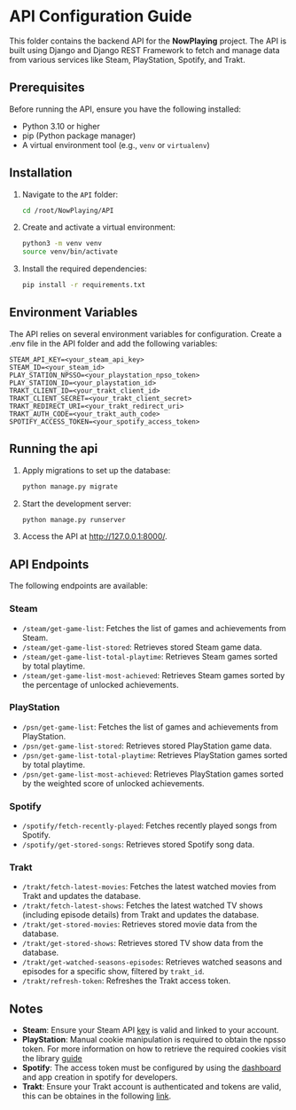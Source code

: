 # API Configuration Guide

This folder contains the backend API for the **NowPlaying** project. The API is built using Django and Django REST Framework to fetch and manage data from various services like Steam, PlayStation, Spotify, and Trakt.

## Prerequisites

Before running the API, ensure you have the following installed:

- Python 3.10 or higher
- pip (Python package manager)
- A virtual environment tool (e.g., `venv` or `virtualenv`)

## Installation

1. Navigate to the `API` folder:
   ```bash
   cd /root/NowPlaying/API
   ```
2. Create and activate a virtual environment:
    ```bash
    python3 -m venv venv
    source venv/bin/activate
   ```
3. Install the required dependencies:
    ```bash
    pip install -r requirements.txt
   ```


## Environment Variables
The API relies on several environment variables for configuration. Create a .env file in the API folder and add the following variables:

    STEAM_API_KEY=<your_steam_api_key>
    STEAM_ID=<your_steam_id>
    PLAY_STATION_NPSSO=<your_playstation_npso_token>
    PLAY_STATION_ID=<your_playstation_id>
    TRAKT_CLIENT_ID=<your_trakt_client_id>
    TRAKT_CLIENT_SECRET=<your_trakt_client_secret>
    TRAKT_REDIRECT_URI=<your_trakt_redirect_uri>
    TRAKT_AUTH_CODE=<your_trakt_auth_code>
    SPOTIFY_ACCESS_TOKEN=<your_spotify_access_token>

## Running the api

1. Apply migrations to set up the database:
   ```bash
   python manage.py migrate
   ```
2. Start the development server:
    ```bash
    python manage.py runserver
   ```
3. Access the API at http://127.0.0.1:8000/.

## API Endpoints
The following endpoints are available:

### Steam
- `/steam/get-game-list`: Fetches the list of games and achievements from Steam.
- `/steam/get-game-list-stored`: Retrieves stored Steam game data.
- `/steam/get-game-list-total-playtime`: Retrieves Steam games sorted by total playtime.
- `/steam/get-game-list-most-achieved`: Retrieves Steam games sorted by the percentage of unlocked achievements.
### PlayStation
- `/psn/get-game-list`: Fetches the list of games and achievements from PlayStation.
- `/psn/get-game-list-stored`: Retrieves stored PlayStation game data.
- `/psn/get-game-list-total-playtime`: Retrieves PlayStation games sorted by total playtime.
- `/psn/get-game-list-most-achieved`: Retrieves PlayStation games sorted by the weighted score of unlocked achievements.
### Spotify
- `/spotify/fetch-recently-played`: Fetches recently played songs from Spotify.
- `/spotify/get-stored-songs`: Retrieves stored Spotify song data.
### Trakt
- `/trakt/fetch-latest-movies`: Fetches the latest watched movies from Trakt and updates the database.
- `/trakt/fetch-latest-shows`: Fetches the latest watched TV shows (including episode details) from Trakt and updates the database.
- `/trakt/get-stored-movies`: Retrieves stored movie data from the database.
- `/trakt/get-stored-shows`: Retrieves stored TV show data from the database.
- `/trakt/get-watched-seasons-episodes`: Retrieves watched seasons and episodes for a specific show, filtered by `trakt_id`.
- `/trakt/refresh-token`: Refreshes the Trakt access token.

## Notes
- **Steam**: Ensure your Steam API [key](https://steamcommunity.com/dev/apikey) is valid and linked to your account.
- **PlayStation**: Manual cookie manipulation is required to obtain the npsso token. For more information on how to retrieve the required cookies visit the library [guide](https://github.com/isFakeAccount/psnawp)
- **Spotify**: The access token must be configured by using the [dashboard](https://developer.spotify.com/dashboard) and app creation in spotify for developers.
- **Trakt**: Ensure your Trakt account is authenticated and tokens are valid, this can be obtaines in the following [link](https://trakt.tv/oauth/applications).


